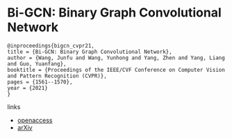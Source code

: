 # Bi-GCN: Binary Graph Convolutional Network

```
@inproceedings{bigcn_cvpr21,
title = {Bi-GCN: Binary Graph Convolutional Network},
author = {Wang, Junfu and Wang, Yunhong and Yang, Zhen and Yang, Liang and Guo, Yuanfang},
booktitle = {Proceedings of the IEEE/CVF Conference on Computer Vision and Pattern Recognition (CVPR)},
pages = {1561--1570},
year = {2021}
}
```
links
- [openaccess](http://openaccess.thecvf.com//content/CVPR2021/html/Wang_Bi-GCN_Binary_Graph_Convolutional_Network_CVPR_2021_paper.html)
- [arXiv](https://arxiv.org/abs/2010.07565)
